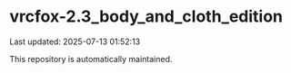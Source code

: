 # vrcfox-2.3_body_and_cloth_edition

Last updated: 2025-07-13 01:52:13

This repository is automatically maintained.
